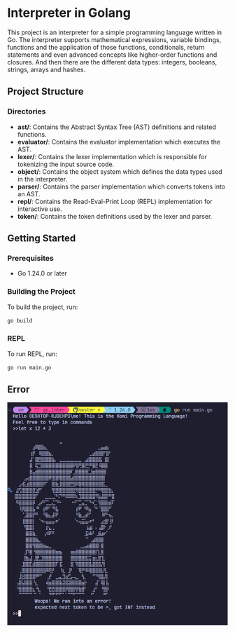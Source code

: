# Interpreter in Golang

This project is an interpreter for a simple programming language written in Go. The interpreter supports mathematical expressions, variable
bindings, functions and the application of those functions, conditionals, return statements and
even advanced concepts like higher-order functions and closures. And then there are the different
data types: integers, booleans, strings, arrays and hashes.

## Project Structure

### Directories

- **ast/**: Contains the Abstract Syntax Tree (AST) definitions and related functions.
- **evaluator/**: Contains the evaluator implementation which executes the AST.
- **lexer/**: Contains the lexer implementation which is responsible for tokenizing the input source code.
- **object/**: Contains the object system which defines the data types used in the interpreter.
- **parser/**: Contains the parser implementation which converts tokens into an AST.
- **repl/**: Contains the Read-Eval-Print Loop (REPL) implementation for interactive use.
- **token/**: Contains the token definitions used by the lexer and parser.

## Getting Started

### Prerequisites

- Go 1.24.0 or later

### Building the Project

To build the project, run:

```sh
go build
```

### REPL

To run REPL, run:

```sh
go run main.go
```

## Error

![Error](error.png)
